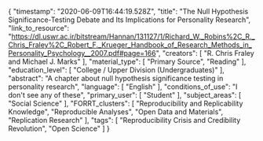 {
    "timestamp": "2020-06-09T16:44:19.528Z",
    "title": "The Null Hypothesis Significance-Testing Debate and Its Implications for Personality Research",
    "link_to_resource": "https://dl.uswr.ac.ir/bitstream/Hannan/131127/1/Richard_W._Robins%2C_R._Chris_Fraley%2C_Robert_F._Krueger_Handbook_of_Research_Methods_in_Personality_Psychology__2007.pdf#page=166",
    "creators": [
        "R. Chris Fraley and Michael J. Marks"
    ],
    "material_type": [
        "Primary Source",
        "Reading"
    ],
    "education_level": [
        "College / Upper Division (Undergraduates)"
    ],
    "abstract": "A chapter about null hypothesis significance testing in personality research",
    "language": [
        "English"
    ],
    "conditions_of_use": "I don't see any of these",
    "primary_user": [
        "Student"
    ],
    "subject_areas": [
        "Social Science"
    ],
    "FORRT_clusters": [
        "Reproducibility and Replicability Knowledge",
        "Reproducible Analyses",
        "Open Data and Materials",
        "Replication Research"
    ],
    "tags": [
        "Reproducibility Crisis and Credibility Revolution",
        "Open Science"
    ]
}
